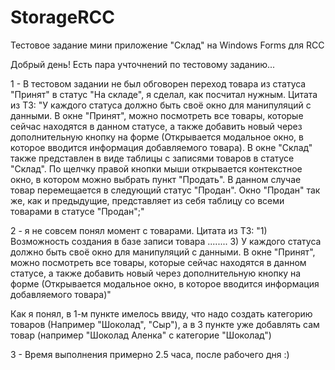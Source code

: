 # StorageRCC
Тестовое задание  мини приложение "Склад" на Windows Forms для RCC

Добрый день!
Есть пара учточнений по тестовому заданию...

1 - В тестовом задании не был обговорен переход товара из статуса "Принят" в статус "На складе", я сделал, как посчитал нужным.
Цитата из ТЗ:
"У каждого статуса должно быть своё окно для манипуляций с данными. В окне "Принят", можно посмотреть все товары, которые сейчас находятся в данном статусе, а также добавить новый через дополнительную кнопку на форме (Открывается модальное окно, в которое вводится информация добавляемого товара). В окне "Склад" также представлен в виде таблицы с записями товаров в статусе "Склад". По щелчку правой кнопки мыши открывается контекстное окно, в котором можно выбрать пункт "Продать". В данном случае товар перемещается в следующий статус "Продан". Окно "Продан" так же, как и предыдущие, представляет из себя таблицу со всеми товарами в статусе "Продан";"

2 - я не совсем понял момент с товарами.
Цитата из ТЗ:
"1) Возможность создания в базе записи товара
........
 3) У каждого статуса должно быть своё окно для манипуляций с данными. В окне "Принят", можно посмотреть все товары, которые сейчас находятся в данном статусе, а также добавить новый через дополнительную кнопку на форме (Открывается модальное окно, в которое вводится информация добавляемого товара)"

Как я понял, в 1-м пункте имелось ввиду, что надо создать категорию товаров (Например "Шоколад", "Сыр"), а в 3 пункте уже добавлять сам товар (например "Шоколад Аленка" с категорие "Шоколад")

3 - Время выполнения примерно 2.5 часа, после рабочего дня :)

